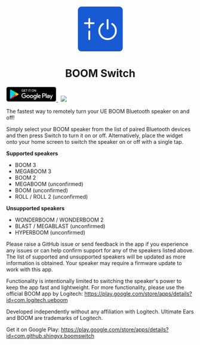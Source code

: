 <p align="center">
    <img width="120" src=".github/logo.png">
</p>

<h1 align="center">
    BOOM Switch
</h1>

<p>
    <a href='https://play.google.com/store/apps/details?id=com.github.shingyx.boomswitch&pcampaignid=pcampaignidMKT-Other-global-all-co-prtnr-py-PartBadge-Mar2515-1'>
        <img alt='Get it on Google Play' src='.github/play-store-badge-no-padding.png' height='40'>
    </a>
    &nbsp;
    <a href="https://github.com/Shingyx/BoomSwitch/actions?query=workflow%3A%22Android+CI%22+branch%3Amaster">
        <img src="https://github.com/Shingyx/BoomSwitch/workflows/Android%20CI/badge.svg?branch=master">
    </a>
</h1>

The fastest way to remotely turn your UE BOOM Bluetooth speaker on and off!

Simply select your BOOM speaker from the list of paired Bluetooth devices and then press Switch to turn it on or off. Alternatively, place the widget onto your home screen to switch the speaker on or off with a single tap.

<b>Supported speakers</b>
- BOOM 3
- MEGABOOM 3
- BOOM 2
- MEGABOOM (unconfirmed)
- BOOM (unconfirmed)
- ROLL / ROLL 2 (unconfirmed)

<b>Unsupported speakers</b>
- WONDERBOOM / WONDERBOOM 2
- BLAST / MEGABLAST (unconfirmed)
- HYPERBOOM (unconfirmed)

Please raise a GitHub issue or send feedback in the app if you experience any issues or can help confirm support for any of the speakers listed above. The list of supported and unsupported speakers will be updated as more information is obtained. Your speaker may require a firmware update to work with this app.

Functionality is intentionally limited to switching the speaker's power to keep the app fast and lightweight. For more functionality, please use the official BOOM app by Logitech: https://play.google.com/store/apps/details?id=com.logitech.ueboom

Developed independently without any affiliation with Logitech. Ultimate Ears and BOOM are trademarks of Logitech.

Get it on Google Play: https://play.google.com/store/apps/details?id=com.github.shingyx.boomswitch
